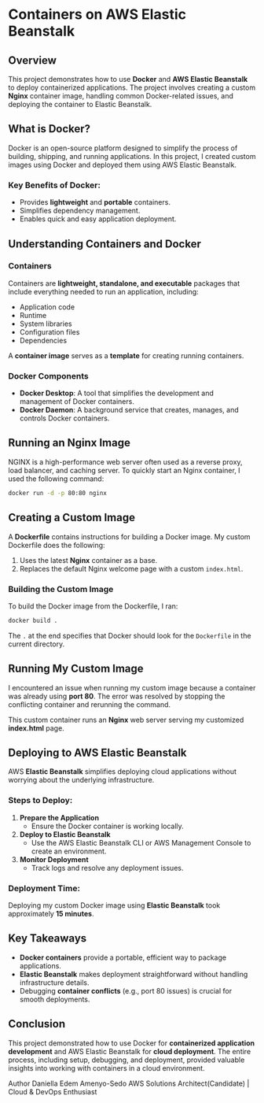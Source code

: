
# Containers on AWS Elastic Beanstalk

## Overview
This project demonstrates how to use **Docker** and **AWS Elastic Beanstalk** to deploy containerized applications. The project involves creating a custom **Nginx** container image, handling common Docker-related issues, and deploying the container to Elastic Beanstalk.

## What is Docker?
Docker is an open-source platform designed to simplify the process of building, shipping, and running applications. In this project, I created custom images using Docker and deployed them using AWS Elastic Beanstalk.

### Key Benefits of Docker:
- Provides **lightweight** and **portable** containers.
- Simplifies dependency management.
- Enables quick and easy application deployment.

## Understanding Containers and Docker
### Containers
Containers are **lightweight, standalone, and executable** packages that include everything needed to run an application, including:
- Application code
- Runtime
- System libraries
- Configuration files
- Dependencies

A **container image** serves as a **template** for creating running containers.

### Docker Components
- **Docker Desktop**: A tool that simplifies the development and management of Docker containers.
- **Docker Daemon**: A background service that creates, manages, and controls Docker containers.

## Running an Nginx Image
NGINX is a high-performance web server often used as a reverse proxy, load balancer, and caching server. To quickly start an Nginx container, I used the following command:

```sh
docker run -d -p 80:80 nginx
```

## Creating a Custom Image
A **Dockerfile** contains instructions for building a Docker image. My custom Dockerfile does the following:
1. Uses the latest **Nginx** container as a base.
2. Replaces the default Nginx welcome page with a custom `index.html`.

### Building the Custom Image
To build the Docker image from the Dockerfile, I ran:

```sh
docker build .
```

The `.` at the end specifies that Docker should look for the `Dockerfile` in the current directory.

## Running My Custom Image
I encountered an issue when running my custom image because a container was already using **port 80**. The error was resolved by stopping the conflicting container and rerunning the command.

This custom container runs an **Nginx** web server serving my customized **index.html** page.

## Deploying to AWS Elastic Beanstalk
AWS **Elastic Beanstalk** simplifies deploying cloud applications without worrying about the underlying infrastructure.

### Steps to Deploy:
1. **Prepare the Application**
   - Ensure the Docker container is working locally.
2. **Deploy to Elastic Beanstalk**
   - Use the AWS Elastic Beanstalk CLI or AWS Management Console to create an environment.
3. **Monitor Deployment**
   - Track logs and resolve any deployment issues.

### Deployment Time:
Deploying my custom Docker image using **Elastic Beanstalk** took approximately **15 minutes**.

## Key Takeaways
- **Docker containers** provide a portable, efficient way to package applications.
- **Elastic Beanstalk** makes deployment straightforward without handling infrastructure details.
- Debugging **container conflicts** (e.g., port 80 issues) is crucial for smooth deployments.

## Conclusion
This project demonstrated how to use Docker for **containerized application development** and AWS Elastic Beanstalk for **cloud deployment**. The entire process, including setup, debugging, and deployment, provided valuable insights into working with containers in a cloud environment.




Author
Daniella Edem Amenyo-Sedo
AWS Solutions Architect(Candidate) | Cloud & DevOps Enthusiast


